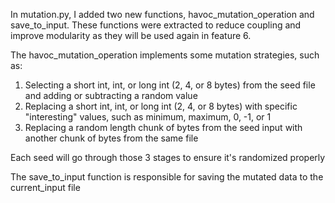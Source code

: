 In mutation.py, I added two new functions, havoc_mutation_operation and 
save_to_input. These functions were extracted to reduce coupling and improve modularity as they will be used again in feature 6.

The havoc_mutation_operation implements some mutation strategies, such as:
1. Selecting a short int, int, or long int (2, 4, or 8 bytes) from the seed file and adding or subtracting a random value
2. Replacing a short int, int, or long int (2, 4, or 8 bytes) with specific "interesting" values, such as minimum, maximum, 0, -1, or 1
3. Replacing a random length chunk of bytes from the seed input with another chunk of bytes from the same file

Each seed will go through those 3 stages to ensure it's randomized properly

The save_to_input function is responsible for saving the mutated data to the current_input file